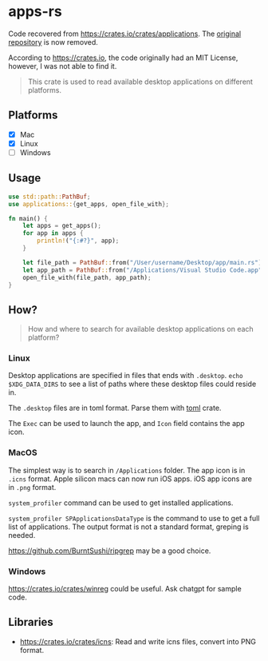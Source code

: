 # apps-rs

Code recovered from <https://crates.io/crates/applications>. The [original repository](https://github.com/HuakunShen/applications-rs/) is now removed.

According to <https://crates.io>, the code originally had an MIT License, however, I was not able to find it.

> This crate is used to read available desktop applications on different platforms.

## Platforms

- [x] Mac
- [x] Linux
- [ ] Windows

## Usage

```rust
use std::path::PathBuf;
use applications::{get_apps, open_file_with};

fn main() {
    let apps = get_apps();
    for app in apps {
        println!("{:#?}", app);
    }

    let file_path = PathBuf::from("/User/username/Desktop/app/main.rs");
    let app_path = PathBuf::from("/Applications/Visual Studio Code.app");
    open_file_with(file_path, app_path);
}
```

## How?

> How and where to search for available desktop applications on each platform?

### Linux

Desktop applications are specified in files that ends with `.desktop`. `echo $XDG_DATA_DIRS` to see a list of paths where these desktop files could reside in.

The `.desktop` files are in toml format. Parse them with [toml](https://crates.io/crates/toml) crate. 

The `Exec` can be used to launch the app, and `Icon` field contains the app icon.

### MacOS

The simplest way is to search in `/Applications` folder. The app icon is in `.icns` format. 
Apple silicon macs can now run iOS apps. iOS app icons are in `.png` format.

`system_profiler` command can be used to get installed applications.

`system_profiler SPApplicationsDataType` is the command to use to get a full list of applications. The output format is not a standard format, greping is needed.

https://github.com/BurntSushi/ripgrep may be a good choice.

### Windows

https://crates.io/crates/winreg could be useful. Ask chatgpt for sample code.


## Libraries

- https://crates.io/crates/icns: Read and write icns files, convert into PNG format.


